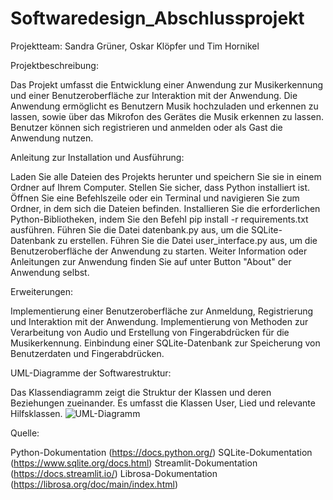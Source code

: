 # Softwaredesign_Abschlussprojekt

Projektteam: Sandra Grüner, Oskar Klöpfer und Tim Hornikel

Projektbeschreibung:

Das Projekt umfasst die Entwicklung einer Anwendung zur Musikerkennung und einer Benutzeroberfläche zur Interaktion mit der Anwendung. Die Anwendung ermöglicht es Benutzern Musik hochzuladen und erkennen zu lassen, sowie über das Mikrofon des Gerätes die Musik erkennen zu lassen.
Benutzer können sich registrieren und anmelden oder als Gast die Anwendung nutzen.

Anleitung zur Installation und Ausführung:

Laden Sie alle Dateien des Projekts herunter und speichern Sie sie in einem Ordner auf Ihrem Computer.
Stellen Sie sicher, dass Python installiert ist.
Öffnen Sie eine Befehlszeile oder ein Terminal und navigieren Sie zum Ordner, in dem sich die Dateien befinden.
Installieren Sie die erforderlichen Python-Bibliotheken, indem Sie den Befehl pip install -r requirements.txt ausführen.
Führen Sie die Datei datenbank.py aus, um die SQLite-Datenbank zu erstellen.
Führen Sie die Datei user_interface.py aus, um die Benutzeroberfläche der Anwendung zu starten.
Weiter Information oder Anleitungen zur Anwendung finden Sie auf unter Button "About" der Anwendung selbst.

Erweiterungen:

Implementierung einer Benutzeroberfläche zur Anmeldung, Registrierung und Interaktion mit der Anwendung.
Implementierung von Methoden zur Verarbeitung von Audio und Erstellung von Fingerabdrücken für die Musikerkennung.
Einbindung einer SQLite-Datenbank zur Speicherung von Benutzerdaten und Fingerabdrücken.

UML-Diagramme der Softwarestruktur:

Das Klassendiagramm zeigt die Struktur der Klassen und deren Beziehungen zueinander. Es umfasst die Klassen User, Lied und relevante Hilfsklassen.
![UML-Diagramm](https://github.com/timhornikel/SD_Abschlussprojekt/assets/129284019/1a2abf46-cdfe-416f-b023-1e6e74c86de7)

Quelle:

Python-Dokumentation (https://docs.python.org/)
SQLite-Dokumentation (https://www.sqlite.org/docs.html)
Streamlit-Dokumentation (https://docs.streamlit.io/)
Librosa-Dokumentation (https://librosa.org/doc/main/index.html)
